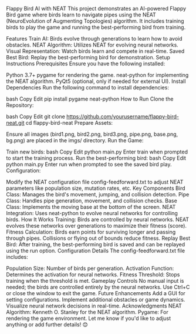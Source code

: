 Flappy Bird AI with NEAT
This project demonstrates an AI-powered Flappy Bird game where birds learn to navigate pipes using the NEAT (NeuroEvolution of Augmenting Topologies) algorithm. It includes training birds to play the game and running the best-performing bird from training.

Features
Train AI: Birds evolve through generations to learn how to avoid obstacles.
NEAT Algorithm: Utilizes NEAT for evolving neural networks.
Visual Representation: Watch birds learn and compete in real-time.
Saved Best Bird: Replay the best-performing bird for demonstration.
Setup Instructions
Prerequisites
Ensure you have the following installed:

Python 3.7+
pygame for rendering the game.
neat-python for implementing the NEAT algorithm.
PyQt5 (optional, only if needed for external UI).
Install Dependencies
Run the following command to install dependencies:

bash
Copy
Edit
pip install pygame neat-python
How to Run
Clone the Repository:

bash
Copy
Edit
git clone https://github.com/yourusername/flappy-bird-neat.git
cd flappy-bird-neat
Prepare Assets:

Ensure all images (bird1.png, bird2.png, bird3.png, pipe.png, base.png, bg.png) are placed in the imgs/ directory.
Run the Game:

Train new birds:
bash
Copy
Edit
python main.py
Enter train when prompted to start the training process.
Run the best-performing bird:
bash
Copy
Edit
python main.py
Enter run when prompted to see the saved bird play.
Configuration:

Modify the NEAT configuration file config-feedforward.txt to adjust NEAT parameters like population size, mutation rates, etc.
Key Components
Bird Class: Manages the bird's movement, jumping, and collision detection.
Pipe Class: Handles pipe generation, movement, and collision checks.
Base Class: Implements the moving base at the bottom of the screen.
NEAT Integration: Uses neat-python to evolve neural networks for controlling birds.
How It Works
Training:
Birds are controlled by neural networks.
NEAT evolves these networks over generations to maximize their fitness (score).
Fitness Calculation:
Birds earn points for surviving longer and passing through pipes.
Collisions or flying out of bounds reduce fitness.
Replay Best Bird:
After training, the best-performing bird is saved and can be replayed using the run option.
Configuration Details
The config-feedforward.txt file includes:

Population Size: Number of birds per generation.
Activation Function: Determines the activation for neural networks.
Fitness Threshold: Stops training when the threshold is met.
Gameplay Controls
No manual input is needed; the birds are controlled entirely by the neural networks.
Use Ctrl+C or close the window to exit the game.
Future Enhancements
Add a GUI for setting configurations.
Implement additional obstacles or game dynamics.
Visualize neural network decisions in real-time.
Acknowledgments
NEAT Algorithm: Kenneth O. Stanley for the NEAT algorithm.
Pygame: For rendering the game environment.
Let me know if you'd like to adjust anything or add further details! 😊
